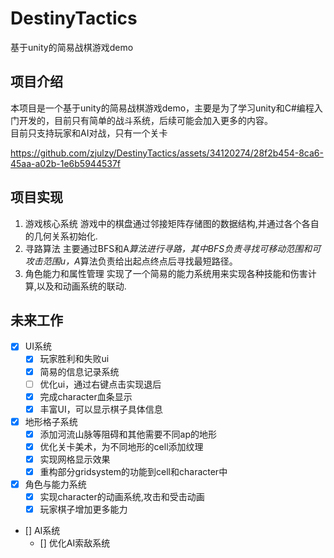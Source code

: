 # DestinyTactics
基于unity的简易战棋游戏demo
## 项目介绍
本项目是一个基于unity的简易战棋游戏demo，主要是为了学习unity和C#编程入门开发的，目前只有简单的战斗系统，后续可能会加入更多的内容。  
目前只支持玩家和AI对战，只有一个关卡  

[//]: # (![]&#40;image.jpg&#41;)
[//]: # (<iframe height=498 width=510 src="./video.mkv">  )
https://github.com/zjulzy/DestinyTactics/assets/34120274/28f2b454-8ca6-45aa-a02b-1e6b5944537f

## 项目实现
1. 游戏核心系统
游戏中的棋盘通过邻接矩阵存储图的数据结构,并通过各个各自的几何关系初始化.
2. 寻路算法
主要通过BFS和A*算法进行寻路，其中BFS负责寻找可移动范围和可攻击范围u，A*算法负责给出起点终点后寻找最短路径。 
3. 角色能力和属性管理
实现了一个简易的能力系统用来实现各种技能和伤害计算,以及和动画系统的联动.  

## 未来工作

* [x] UI系统
  * [x] 玩家胜利和失败ui
  * [x] 简易的信息记录系统
  * [ ] 优化ui，通过右键点击实现退后
  * [x] 完成character血条显示
  * [x] 丰富UI，可以显示棋子具体信息
  
* [x] 地形格子系统
  * [x] 添加河流山脉等阻碍和其他需要不同ap的地形
  * [x] 优化关卡美术，为不同地形的cell添加纹理
  * [x] 实现网格显示效果
  * [x] 重构部分gridsystem的功能到cell和character中
  
* [x] 角色与能力系统
  * [x] 实现character的动画系统,攻击和受击动画
  * [x] 玩家棋子增加更多能力

* [] AI系统
  * [] 优化AI索敌系统



